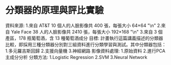 # 分類器的原理與評比實驗
資料來源:
1.來自 AT&T 10 個人的人臉影像共 400 張，每張大小 64×64 "\n"
2.來自 Yale Face 38 人的人臉影像共 2410 張，每張大小 192×168 "\n"
3.來自 3 個產區，178 瓶葡萄酒，含 13 種葡萄酒成分
目標:
計畫執行這篇講義描述的分類器比較，即採用三種分類器分別對三組資料進行分類學習與測試。其中分類器包括：
1.多元羅吉斯回歸 2.支援向量機 3.神經網路
影像資料處理:
1.原始資料 2.進行PCA主成分分析
分類方法:
1.Logistic Regression
2.SVM
3.Neural Network
